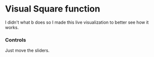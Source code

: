 # Visual Square function

I didn't what b does so I made this live visualization to better see how it works.

### Controls

Just move the sliders.